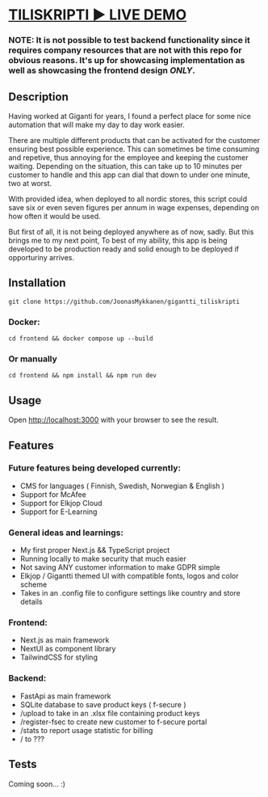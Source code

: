 #  [TILISKRIPTI ▶️ LIVE DEMO](https://gigantti-tiliskripti.vercel.app/)

### NOTE: It is not possible to test backend functionality since it requires company resources that are not with this repo for obvious reasons. It's up for showcasing implementation as well as showcasing the frontend design _ONLY_.

## Description

Having worked at Giganti for years, I found a perfect place for some nice automation that will make my day to day work easier.

There are multiple different products that can be activated for the customer ensuring best possible experience. This can sometimes be time consuming and repetive, thus annoying for the employee and keeping the customer waiting. Depending on the situation, this can take up to 10 minutes per customer to handle and this app can dial that down to under one minute, two at worst.

With provided idea, when deployed to all nordic stores, this script could save six or even seven figures per annum in wage expenses, depending on how often it would be used.

But first of all, it is not being deployed anywhere as of now, sadly. But this brings me to my next point, To best of my ability, this app is being developed to be production ready and solid enough to be deployed if opporturiny arrives.

## Installation
```
git clone https://github.com/JoonasMykkanen/gigantti_tiliskripti
```
### Docker:
```
cd frontend && docker compose up --build
```
### Or manually
```
cd frontend && npm install && npm run dev
```


## Usage
Open [http://localhost:3000](http://localhost:3000) with your browser to see the result.

## Features

### Future features being developed currently:
- CMS for languages ( Finnish, Swedish, Norwegian & English )
- Support for McAfee
- Support for Elkjop Cloud
- Support for E-Learning

### General ideas and learnings:
- My first proper Next.js && TypeScript project
- Running locally to make security that much easier
- Not saving ANY customer information to make GDPR simple
- Elkjop / Gigantti themed UI with compatible fonts, logos and color scheme
- Takes in an .config file to configure settings like country and store details

### Frontend:
- Next.js as main framework
- NextUI as component library
- TailwindCSS for styling

### Backend:
- FastApi as main framework
- SQLite database to save product keys ( f-secure )
- /upload to take in an .xlsx file containing product keys
- /register-fsec to create new customer to f-secure portal
- /stats to report usage statistic for billing
- / to ???

## Tests

Coming soon... :)
